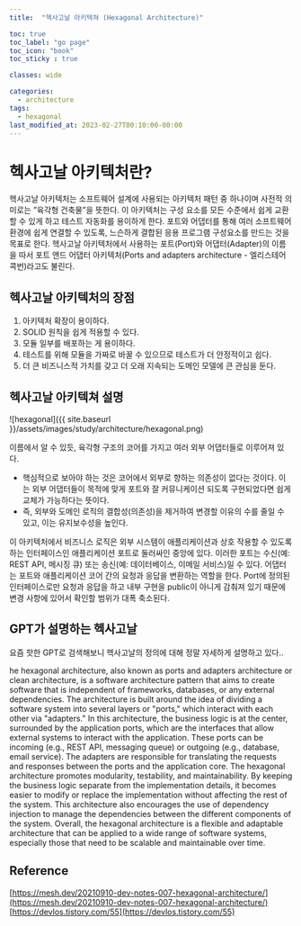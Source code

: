 ```yaml
---
title:  "헥사고날 아키텍쳐 (Hexagonal Architecture)"

toc: true
toc_label: "go page"
toc_icon: "book"
toc_sticky : true

classes: wide

categories: 
  - architecture
tags:
  - hexagonal
last_modified_at: 2023-02-27T00:10:00-00:00
---
```


# 헥사고날 아키텍처란?
헥사고날 아키텍처는 소프트웨어 설계에 사용되는 아키텍처 패턴 중 하나이며 사전적 의미로는 ”육각형 건축물”을 뜻한다.
이 아키텍처는 구성 요소를 모든 수준에서 쉽게 교환할 수 있게 하고 테스트 자동화를 용이하게 한다. 
포트와 어댑터를 통해 여러 소프트웨어 환경에 쉽게 연결할 수 있도록, 느슨하게 결합된 응용 프로그램 구성요소를 만드는 것을 목표로 한다.
헥사고날 아키텍처에서 사용하는 포트(Port)와 어댑터(Adapter)의 이름을 따서 포트 앤드 어댑터 아키텍처(Ports and adapters architecture - 엘리스테어 콕번)라고도 불린다.

## 헥사고날 아키텍처의 장점 
1. 아키텍처 확장이 용이하다.
2. SOLID 원칙을 쉽게 적용할 수 있다.
3. 모듈 일부를 배포하는 게 용이하다.
4. 테스트를 위해 모듈을 가짜로 바꿀 수 있으므로 테스트가 더 안정적이고 쉽다.
5. 더 큰 비즈니스적 가치를 갖고 더 오래 지속되는 도메인 모델에 큰 관심을 둔다.

## 헥사고날 아키텍쳐 설명
![hexagonal]({{ site.baseurl }}/assets/images/study/architecture/hexagonal.png)   

이름에서 알 수 있듯, 육각형 구조의 코어를 가지고 여러 외부 어댑터들로 이루어져 있다.

- 핵심적으로 보아야 하는 것은 코어에서 외부로 향하는 의존성이 없다는 것이다. 이는 외부 어댑터들이 목적에 맞게 포트와 잘 커뮤니케이션 되도록 구현되었다면 쉽게 교체가 가능하다는 뜻이다.
- 즉, 외부와 도메인 로직의 결합성(의존성)을 제거하여 변경할 이유의 수를 줄일 수 있고, 이는 유지보수성을 높인다.

이 아키텍처에서 비즈니스 로직은 외부 시스템이 애플리케이션과 상호 작용할 수 있도록 하는 인터페이스인 애플리케이션 포트로 둘러싸인 중앙에 있다. 
이러한 포트는 수신(예: REST API, 메시징 큐) 또는 송신(예: 데이터베이스, 이메일 서비스)일 수 있다. 
어댑터는 포트와 애플리케이션 코어 간의 요청과 응답을 변환하는 역할을 한다.
Port에 정의된 인터페이스로만 요청과 응답을 하고 내부 구현을 public이 아니게 감춰져 있기 때문에 변경 사항에 있어서 확인할 범위가 대폭 축소된다.


## GPT가 설명하는 헥사고날
요즘 핫한 GPT로 검색해보니 헥사고날의 정의에 대해 정말 자세하게 설명하고 있다..

he hexagonal architecture, also known as ports and adapters architecture or clean architecture, is a software architecture pattern that aims to create software that is independent of frameworks, databases, or any external dependencies. The architecture is built around the idea of dividing a software system into several layers or "ports," which interact with each other via "adapters."
In this architecture, the business logic is at the center, surrounded by the application ports, which are the interfaces that allow external systems to interact with the application. These ports can be incoming (e.g., REST API, messaging queue) or outgoing (e.g., database, email service). The adapters are responsible for translating the requests and responses between the ports and the application core.
The hexagonal architecture promotes modularity, testability, and maintainability. By keeping the business logic separate from the implementation details, it becomes easier to modify or replace the implementation without affecting the rest of the system. This architecture also encourages the use of dependency injection to manage the dependencies between the different components of the system.
Overall, the hexagonal architecture is a flexible and adaptable architecture that can be applied to a wide range of software systems, especially those that need to be scalable and maintainable over time.



## Reference
[https://mesh.dev/20210910-dev-notes-007-hexagonal-architecture/](https://mesh.dev/20210910-dev-notes-007-hexagonal-architecture/)    
[https://devlos.tistory.com/55](https://devlos.tistory.com/55)    

